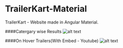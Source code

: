 # TrailerKart-Material
TrailerKart - Website made in Angular Material.

####Catergary wise Results
![alt text](http://imageshack.com/a/img921/8650/2BeVvl.png "Logo Title Text 1")

####On Hover Trailers(With Embed - Youtube)
![alt text](http://imageshack.com/a/img922/2558/dXLQWS.png "Logo Title Text 1")

